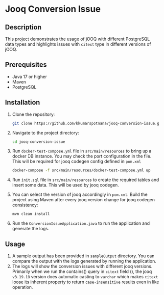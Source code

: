 # Jooq Conversion Issue

## Description
This project demonstrates the usage of jOOQ with different PostgreSQL data types and highlights issues with `citext` type in different versions of jOOQ.

## Prerequisites
- Java 17 or higher
- Maven
- PostgreSQL

## Installation
1. Clone the repository:
    ```sh
    git clone https://github.com/kkumarspotnana/jooq-conversion-issue.git
    ```
2. Navigate to the project directory:
    ```sh
    cd jooq-conversion-issue
    ```
3. Run ``docker-test-compose.yml`` file in ``src/main/resources`` to bring up a docker DB instance. 
   You may check the port configuration in the file. This will be required for jooq codegen config defined in ``pom.xml``
    ```sh
    docker-compose -f src/main/resources/docker-test-compose.yml up
    ```
4.  Run  ``init.sql`` file in ``src/main/resources`` to create the required tables and insert some data.
    This will be used by jooq codegen.

5.  You can select the version of jooq accordingly in ``pom.xml``. Build the project using Maven after every jooq version change for jooq codegen consistency:
    ```sh
    mvn clean install 
    ```
6.  Run the ``ConversionIssueApplication.java`` to run the application and generate the logs.


## Usage
1.  A sample output has been provided in ``sampleOutput`` directory. 
    You can compare the output with the logs generated by running the application.
2. The logs will show the conversion issues with different jooq versions.
   Primarily when we run the contains() query in ``citext`` field (), the jooq ``v3.19.18`` version does automatic casting to ``varchar``
   which makes ``citext`` loose its inherent property to return ``case-insensitive`` results even in like operation.

